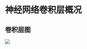 # 神经网络卷积层概况     
## 卷积层图

![](http://upload-images.jianshu.io/upload_images/259-7424a9a21a2cb81b.jpg?imageMogr2/auto-orient/strip%7CimageView2/2/w/1240)  



